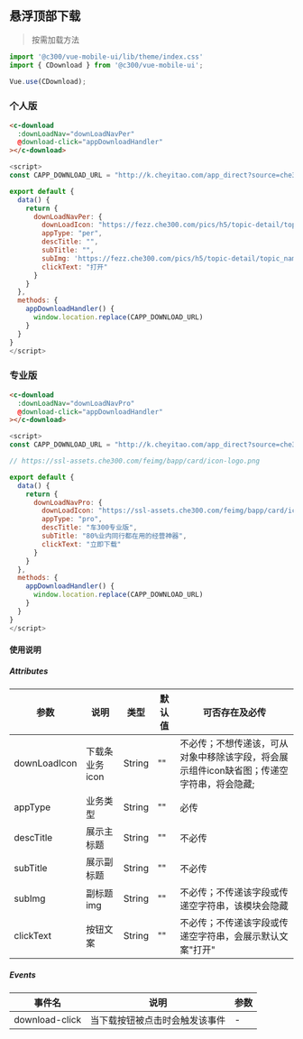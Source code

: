 ## 悬浮顶部下载

> 按需加载方法

``` javascript
import '@c300/vue-mobile-ui/lib/theme/index.css'
import { CDownload } from '@c300/vue-mobile-ui';

Vue.use(CDownload);
```
### 个人版

```html
<c-download
  :downLoadNav="downLoadNavPer"
  @download-click="appDownloadHandler"
></c-download>
```

```javascript
<script>
const CAPP_DOWNLOAD_URL = "http://k.cheyitao.com/app_direct?source=che300duobao";

export default {
  data() {
    return {
      downLoadNavPer: {
        downLoadIcon: "https://fezz.che300.com/pics/h5/topic-detail/topic_logo@3x.png",
        appType: "per",
        descTitle: "",
        subTitle: "",
        subImg: 'https://fezz.che300.com/pics/h5/topic-detail/topic_name@3x.png',
        clickText: "打开"
      }
    }
  },
  methods: {
    appDownloadHandler() {
      window.location.replace(CAPP_DOWNLOAD_URL)
    }
  }
}
</script>
```

### 专业版

```html
<c-download
  :downLoadNav="downLoadNavPro"
  @download-click="appDownloadHandler"
></c-download>
```

```javascript
<script>
const CAPP_DOWNLOAD_URL = "http://k.cheyitao.com/app_direct?source=che300duobao";

// https://ssl-assets.che300.com/feimg/bapp/card/icon-logo.png

export default {
  data() {
    return {
      downLoadNavPro: {
        downLoadIcon: "https://ssl-assets.che300.com/feimg/bapp/card/icon-logo.png",
        appType: "pro",
        descTitle: "车300专业版",
        subTitle: "80%业内同行都在用的经营神器",
        clickText: "立即下载"
      }
    }
  },
  methods: {
    appDownloadHandler() {
      window.location.replace(CAPP_DOWNLOAD_URL)
    }
  }
}
</script>
```

#### 使用说明
##### Attributes
| 参数         | 说明           | 类型   | 默认值 | 可否存在及必传                                                                       |
|--------------|--------------|--------|--------|------------------------------------------------------------------------------------|
| downLoadIcon | 下载条业务icon | String | ""     | 不必传；不想传递该，可从对象中移除该字段，将会展示组件icon缺省图；传递空字符串，将会隐藏; |
| appType      | 业务类型       | String | ""     | 必传                                                                                 |
| descTitle    | 展示主标题     | String | ""     | 不必传                                                                               |
| subTitle     | 展示副标题     | String | ""     | 不必传                                                                               |
| subImg       | 副标题img      | String | ""     | 不必传；不传递该字段或传递空字符串，该模块会隐藏                                       |
| clickText    | 按钮文案       | String | ""     | 不必传；不传递该字段或传递空字符串，会展示默认文案"打开"                               |

##### Events
| 事件名         | 说明           | 参数                                                                       |
|--------------|--------------|------------------------------------------------------------------------------------|
|download-click|当下载按钮被点击时会触发该事件|-|